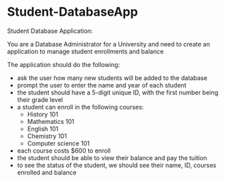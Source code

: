 # Student-DatabaseApp
Student Database Application:

You are a Database Administrator for a University and need to create an application 
to manage student enrollments and balance

The application should do the following:
- ask the user how many new students will be added to the database
- prompt the user to enter the name and year of each student
- the student should have a 5-digit unique ID, with the first number being their grade level
- a student can enroll in the following courses:
	- History 101
	- Mathematics 101
	- English 101
	- Chemistry 101
	- Computer science 101
- each course costs $600 to enroll
- the student should be able to view their balance and pay the tuition
- to see the status of the student, we should see their name, ID, courses enrolled and balance	
